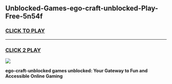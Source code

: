 
## Unblocked-Games-ego-craft-unblocked-Play-Free-5n54f
<h3>
<a href="https://premium76.site?title=ego-craft-unblocked&ref=18A1">CLICK TO PLAY</a></h3>
<hr>

<h3>
<a href="https://premium76.site?title=ego-craft-unblocked&ref=18A1">CLICK 2 PLAY</a>
  
</h3>

<a href="https://premium76.site?title=ego-craft-unblocked&ref=18A1"><img src="https://clearcache.store/games.png"></a>


**ego-craft-unblocked games unblocked: Your Gateway to Fun and Accessible Online Gaming**
